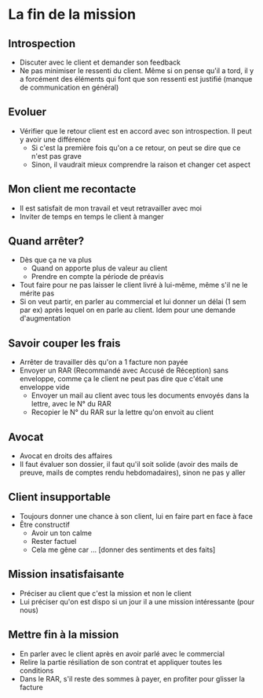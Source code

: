 # La fin de la mission
## Introspection
- Discuter avec le client et demander son feedback
- Ne pas minimiser le ressenti du client. Même si on pense qu'il a tord, il y a  forcément des éléments qui font que son ressenti est justifié (manque de communication en général)

## Evoluer
- Vérifier que le retour client est en accord avec son introspection. Il peut y avoir une différence
    - Si c'est la première fois qu'on a ce retour, on peut se dire que ce n'est pas grave
    - Sinon, il vaudrait mieux comprendre la raison et changer cet aspect

## Mon client me recontacte
- Il est satisfait de mon travail et veut retravailler avec moi
- Inviter de temps en temps le client à manger

## Quand arrêter?
- Dès que ça ne va plus
    - Quand on apporte plus de valeur au client
    - Prendre en compte la période de préavis
- Tout faire pour ne pas laisser le client livré à lui-même, même s'il ne le mérite pas
- Si on veut partir, en parler au commercial et lui donner un délai (1 sem par ex) après lequel on en parle au client. Idem pour une demande d'augmentation

## Savoir couper les frais
- Arrêter de travailler dès qu'on a 1 facture non payée
- Envoyer un RAR (Recommandé avec Accusé de Réception) sans enveloppe, comme ça le client ne peut pas dire que c'était une enveloppe vide
    - Envoyer un mail au client avec tous les documents envoyés dans la lettre, avec le N° du RAR
    - Recopier le N° du RAR sur la lettre qu'on envoit au client

## Avocat
- Avocat en droits des affaires
- Il faut évaluer son dossier, il faut qu'il soit solide (avoir des mails de preuve, mails de comptes rendu hebdomadaires), sinon ne pas y aller

## Client insupportable
- Toujours donner une chance à son client, lui en faire part en face à face
- Être constructif
    - Avoir un ton calme
    - Rester factuel
    - Cela me gêne car ... [donner des sentiments et des faits]

## Mission insatisfaisante
- Préciser au client que c'est la mission et non le client
- Lui préciser qu'on est dispo si un jour il a une mission intéressante (pour nous)

## Mettre fin à la mission
- En parler avec le client après en avoir parlé avec le commercial
- Relire la partie résiliation de son contrat et appliquer toutes les conditions
- Dans le RAR, s'il reste des sommes à payer, en profiter pour glisser la facture